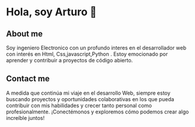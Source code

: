 # Hola, soy Arturo 👋
## About me 
Soy ingeniero Electronico con un profundo interes en el desarrollador web con interés en Html, Css,javascript,Python . Estoy emocionado por aprender y contribuir a proyectos de código abierto.

## Contact me
A medida que continúa mi viaje en el desarrollo Web, siempre estoy buscando proyectos y oportunidades colaborativas en los que pueda contribuir con mis habilidades y crecer tanto personal como profesionalmente. ¡Conectémonos y exploremos cómo podemos crear algo increíble juntos!
